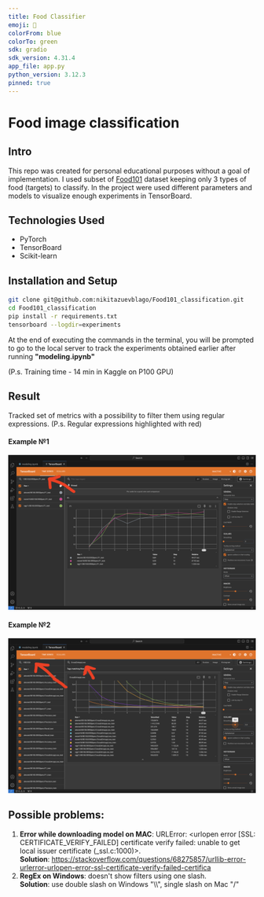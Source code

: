 ```yaml
---
title: Food Classifier
emoji: 🚀
colorFrom: blue
colorTo: green
sdk: gradio
sdk_version: 4.31.4
app_file: app.py
python_version: 3.12.3
pinned: true
---
```


# Food image classification

## Intro

This repo was created for personal educational purposes without a goal of implementation. I used subset of [Food101](https://www.kaggle.com/datasets/dansbecker/food-101) dataset keeping only 3 types of food (targets) to classify. In the project were used different parameters and models to visualize enough experiments in TensorBoard.

## Technologies Used

- PyTorch
- TensorBoard
- Scikit-learn

## Installation and Setup
```bash
git clone git@github.com:nikitazuevblago/Food101_classification.git
cd Food101_classification
pip install -r requirements.txt
tensorboard --logdir=experiments
```
At the end of executing the commands in the terminal, you will be prompted to go to the local server to track the experiments obtained earlier after running **"modeling.ipynb"**

(P.s. Training time - 14 min in Kaggle on P100 GPU)

## Result 
Tracked set of metrics with a possibility to filter them using regular expressions.
(P.s. Regular expressions highlighted with red)

#### Example №1
![result_example_1.png](result_example_1.png)

#### Example №2
![result_example_2.png](result_example_2.png)

## Possible problems:
1. **Error while downloading model on MAC**: URLError: <urlopen error [SSL: CERTIFICATE_VERIFY_FAILED] certificate verify failed: unable to get local issuer certificate (_ssl.c:1000)>. <br /> **Solution**: https://stackoverflow.com/questions/68275857/urllib-error-urlerror-urlopen-error-ssl-certificate-verify-failed-certifica
2. **RegEx on Windows**: doesn't show filters using one slash. <br /> **Solution**: use double slash on Windows "\\\\", single slash on Mac "/"

